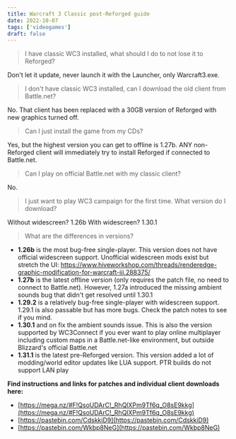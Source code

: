 ```yaml
---
title: Warcraft 3 Classic post-Reforged guide
date: 2022-10-07
tags: ['videogames']
draft: false
---
```


>I have classic WC3 installed, what should I do to not lose it to Reforged?

Don't let it update, never launch it with the Launcher, only Warcraft3.exe.

>I don't have classic WC3 installed, can I download the old client from Battle.net?

No. That client has been replaced with a 30GB version of Reforged with new graphics turned off.

>Can I just install the game from my CDs?

Yes, but the highest version you can get to offline is 1.27b. ANY non-Reforged client will immediately try to install Reforged if connected to Battle.net.

>Can I play on official Battle.net with my classic client?

No.
>I just want to play WC3 campaign for the first time. What version do I download?

Without widescreen? 1.26b
With widescreen? 1.30.1

>What are the differences in versions?

- **1.26b** is the most bug-free single-player. This version does not have official widescreen support. Unofficial widescreen mods exist but stretch the UI: https://www.hiveworkshop.com/threads/renderedge-graphic-modification-for-warcraft-iii.288375/
- **1.27b** is the latest offline version (only requires the patch file, no need to connect to Battle.net). However, 1.27a introduced the missing ambient sounds bug that didn't get resolved until 1.30.1
- **1.29.2** is a relatively bug-free single-player with widescreen support. 1.29.1 is also passable but has more bugs. Check the patch notes to see if you mind.
- **1.30.1** and on fix the ambient sounds issue. This is also the version supported by WC3Connect if you ever want to play online multiplayer including custom maps in a Battle.net-like environment, but outside Blizzard's official Battle.net
- **1.31.1** is the latest pre-Reforged version. This version added a lot of modding/world editor updates like LUA support.
PTR builds do not support LAN play

**Find instructions and links for patches and individual client downloads here:**
- [https://mega.nz/#F!QsoUDArC!_RhQlXPm9Tf6q_O8sE9kkg](https://mega.nz/#F!QsoUDArC!_RhQlXPm9Tf6q_O8sE9kkg)
- [https://pastebin.com/CdskkiD9](https://pastebin.com/CdskkiD9)
- [https://pastebin.com/Wkbp8NeG](https://pastebin.com/Wkbp8NeG)
